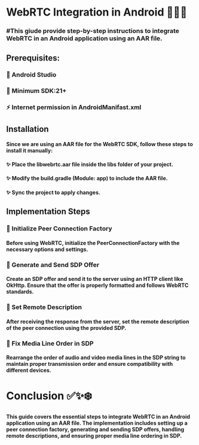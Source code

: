 # WebRTC Integration in Android 📱🌐🎥

### #This giude provide step-by-step instructions to integrate WebRTC in an Android application using an AAR file.

   ## Prerequisites:
   
   ### 🚀 Android Studio 
   ### 🚀 Minimum SDK:21+
   ### ⚡ Internet permission in AndroidManifast.xml

## Installation
#### Since we are using an AAR file for the WebRTC SDK, follow these steps to install it manually:

  #### ✨ Place the libwebrtc.aar file inside the libs folder of your project.
  #### ✨ Modify the build.gradle (Module: app) to include the AAR file.
  #### ✨ Sync the project to apply changes.

## Implementation Steps

  ### 📌 Initialize Peer Connection Factory
  #### Before using WebRTC, initialize the PeerConnectionFactory with the necessary options and settings.
  
  ### 📌 Generate and Send SDP Offer
  #### Create an SDP offer and send it to the server using an HTTP client like OkHttp. Ensure that the offer is properly formatted and follows WebRTC standards.
  
  ### 📌 Set Remote Description
  #### After receiving the response from the server, set the remote description of the peer connection using the provided SDP.
  
  ### 📌 Fix Media Line Order in SDP
  #### Rearrange the order of audio and video media lines in the SDP string to maintain proper transmission order and ensure compatibility with different devices.


# Conclusion ✅✨❄️

#### This guide covers the essential steps to integrate WebRTC in an Android application using an AAR file. The implementation includes setting up a peer connection factory, generating and sending SDP offers, handling remote descriptions, and ensuring proper media line ordering in SDP.
  

